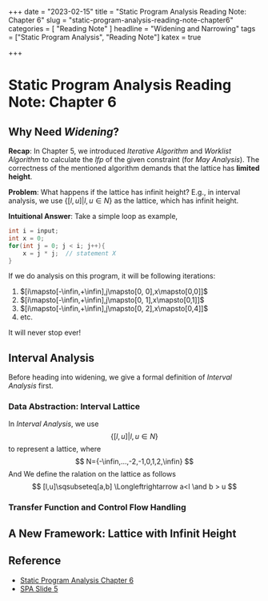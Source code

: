 +++
date = "2023-02-15"
title = "Static Program Analysis Reading Note: Chapter 6"
slug = "static-program-analysis-reading-note-chapter6"
categories = [ "Reading Note" ]
headline = "Widening and Narrowing"
tags = ["Static Program Analysis", "Reading Note"]
katex = true

+++

# Static Program Analysis Reading Note: Chapter 6

## Why Need *Widening*?

**Recap**: In Chapter 5, we introduced *Iterative Algorithm* and *Worklist Algorithm* to calculate the $lfp$ of the given constraint (for *May Analysis*). The correctness of the mentioned algorithm demands that the lattice has **limited height**.

**Problem**: What happens if the lattice has infinit height? E.g., in interval analysis, we use $\{[l,u]|l,u \in N \}$ as the lattice, which has infinit height.

**Intuitional Answer**: Take a simple loop as example,

```C
int i = input;
int x = 0;
for(int j = 0; j < i; j++){
    x = j * j;  // statement X
}
```

If we do analysis on this program, it will be following iterations:

1. $[i\mapsto[-\infin,+\infin],j\mapsto[0, 0],x\mapsto[0,0]]$
2. $[i\mapsto[-\infin,+\infin],j\mapsto[0, 1],x\mapsto[0,1]]$
3. $[i\mapsto[-\infin,+\infin],j\mapsto[0, 2],x\mapsto[0,4]]$
4. etc.

It will never stop ever!

## Interval Analysis

Before heading into widening, we give a formal definition of *Interval Analysis* first.

### Data Abstraction: Interval Lattice

In *Interval Analysis*, we use
$$
\{[l,u]|l,u \in N \}
$$
to represent a lattice, where
$$
N={-\infin,...,-2,-1,0,1,2,\infin}
$$
And We define the ralation on the lattice as follows
$$
[l,u]\sqsubseteq[a,b] \Longleftrightarrow a<l \and b > u
$$

### Transfer Function and Control Flow Handling





## A New Framework: Lattice with Infinit Height



## Reference

- [Static Program Analysis Chapter 6](https://cs.au.dk/~amoeller/spa/)
- [SPA Slide 5](https://cs.au.dk/~amoeller/spa/5-widening-and-narrowing.pdf)

